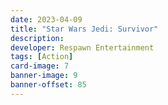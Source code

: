```yaml
---
date: 2023-04-09
title: "Star Wars Jedi: Survivor"
description:
developer: Respawn Entertainment
tags: [Action]
card-image: 7
banner-image: 9
banner-offset: 85
---
```

